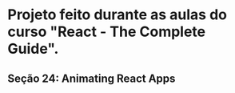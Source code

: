 # Projeto feito durante as aulas do curso "React - The Complete Guide".
## Seção 24: Animating React Apps
